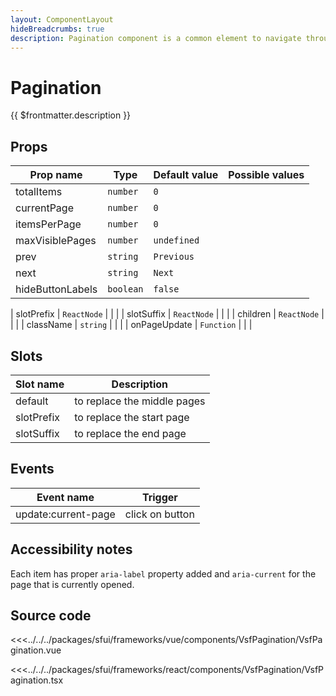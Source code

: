 ```yaml
---
layout: ComponentLayout
hideBreadcrumbs: true
description: Pagination component is a common element to navigate through pages containing many items like products in lists.
---
```

# Pagination

{{ $frontmatter.description }}

<Generate />

## Props

| Prop name        | Type         | Default value | Possible values      |
|------------------|--------------|---------------|----------------------|
| totalItems     | `number`       | `0`           |                      |
| currentPage    | `number`       | `0`           |                      |
| itemsPerPage   | `number`       | `0`           |                      |
| maxVisiblePages| `number`       | `undefined`   |                      |
| prev           | `string`       | `Previous`    |                      |
| next           | `string`       | `Next`        |                      |
| hideButtonLabels | `boolean`    | `false`       |                      |
<!-- react -->
| slotPrefix     | `ReactNode`    |               |                      |
| slotSuffix     | `ReactNode`    |               |                      |
| children       | `ReactNode`    |               |                      |
| className      | `string`       |               |                      |
| onPageUpdate   | `Function`     |               |                      |
<!-- end react -->

<!-- vue -->
## Slots

| Slot name      |            Description            |
| -------------- | --------------------------------- |
| default      | to replace the middle pages       |
| slotPrefix   | to replace the start page         |
| slotSuffix   | to replace the end page           |

## Events

| Event name              |            Trigger             |
| ----------------------- | ------------------------------ |
| update:current-page   |      click on button           |
<!-- end vue -->

## Accessibility notes

Each item has proper `aria-label` property added and `aria-current` for the page that is currently opened.

## Source code

<!-- vue -->
<<<../../../packages/sfui/frameworks/vue/components/VsfPagination/VsfPagination.vue
<!-- end vue -->
<!-- react -->
<<<../../../packages/sfui/frameworks/react/components/VsfPagination/VsfPagination.tsx
<!-- end react -->
